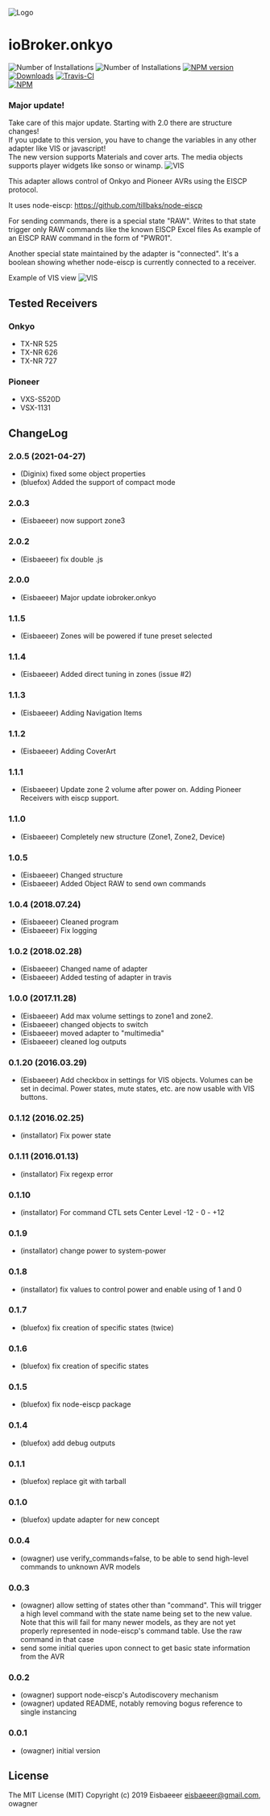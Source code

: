 ![Logo](admin/onkyo.png)
# ioBroker.onkyo

![Number of Installations](http://iobroker.live/badges/onkyo-installed.svg) ![Number of Installations](http://iobroker.live/badges/onkyo-stable.svg) [![NPM version](http://img.shields.io/npm/v/iobroker.onkyo.svg)](https://www.npmjs.com/package/iobroker.onkyo)
[![Downloads](https://img.shields.io/npm/dm/iobroker.onkyo.svg)](https://www.npmjs.com/package/iobroker.onkyo)
[![Travis-CI](https://travis-ci.org/ioBroker/ioBroker.onkyo.svg?branch=master)](https://www.travis-ci.org/ioBroker/ioBroker.onkyo)   
[![NPM](https://nodei.co/npm/iobroker.onkyo.png?downloads=true)](https://nodei.co/npm/iobroker.onkyo/)

### Major update!
Take care of this major update. Starting with 2.0 there are structure changes!   
If you update to this version, you have to change the variables in any other adapter like VIS or javascript!   
The new version supports Materials and cover arts. The media objects supports player widgets like sonso or winamp.
![VIS](admin/player.png)

This adapter allows control of Onkyo and Pioneer AVRs using the EISCP protocol.

It uses node-eiscp: https://github.com/tillbaks/node-eiscp

For sending commands, there is a special state "RAW". Writes to that state
trigger only RAW commands like the known EISCP Excel files
As example of an EISCP RAW command in the form of "PWR01".

Another special state maintained by the adapter is "connected". It's a boolean
showing whether node-eiscp is currently connected to a receiver.

Example of VIS view
![VIS](admin/onkyo-vis.png)     

## Tested Receivers
### Onkyo
* TX-NR 525   
* TX-NR 626   
* TX-NR 727

### Pioneer
* VXS-S520D  
* VSX-1131   

<!--
	Placeholder for the next version (at the beginning of the line):
	### __WORK IN PROGRESS__
-->
## ChangeLog   
### 2.0.5 (2021-04-27)
* (Diginix) fixed some object properties
* (bluefox) Added the support of compact mode

### 2.0.3   
* (Eisbaeeer) now support zone3   

### 2.0.2
* (Eisbaeeer) fix double .js 

### 2.0.0
* (Eisbaeeer) Major update iobroker.onkyo

### 1.1.5
* (Eisbaeeer) Zones will be powered if tune preset selected   

### 1.1.4  
* (Eisbaeeer) Added direct tuning in zones (issue #2)

### 1.1.3
* (Eisbaeeer) Adding Navigation Items   

### 1.1.2
* (Eisbaeeer) Adding CoverArt

### 1.1.1
* (Eisbaeeer) Update zone 2 volume after power on. Adding Pioneer Receivers with eiscp support.

### 1.1.0
* (Eisbaeeer) Completely new structure (Zone1, Zone2, Device)

### 1.0.5
* (Eisbaeeer) Changed structure
* (Eisbaeeer) Added Object RAW to send own commands

### 1.0.4 (2018.07.24)
* (Eisbaeeer) Cleaned program
* (Eisbaeeer) Fix logging

### 1.0.2 (2018.02.28)
* (Eisbaeeer) Changed name of adapter
* (Eisbaeeer) Added testing of adapter in travis

### 1.0.0 (2017.11.28)
* (Eisbaeeer) Add max volume settings to zone1 and zone2.   
* (Eisbaeeer) changed objects to switch
* (Eisbaeeer) moved adapter to "multimedia"
* (Eisbaeeer) cleaned log outputs

### 0.1.20 (2016.03.29)
* (Eisbaeeer) Add checkbox in settings for VIS objects. Volumes can be set in
  decimal. Power states, mute states, etc. are now usable with VIS buttons.

### 0.1.12 (2016.02.25)
* (installator) Fix power state

### 0.1.11 (2016.01.13)
* (installator) Fix regexp error

### 0.1.10
* (installator) For command CTL sets Center Level -12 - 0 - +12

### 0.1.9
* (installator) change power to system-power

### 0.1.8
* (installator) fix values to control power and enable using of 1 and 0

### 0.1.7
* (bluefox) fix creation of specific states (twice)

### 0.1.6
* (bluefox) fix creation of specific states

### 0.1.5
* (bluefox) fix node-eiscp package

### 0.1.4
* (bluefox) add debug outputs

### 0.1.1
* (bluefox) replace git with tarball

### 0.1.0
* (bluefox) update adapter for new concept

### 0.0.4
* (owagner) use verify_commands=false, to be able to send high-level commands to unknown AVR models

### 0.0.3
* (owagner) allow setting of states other than "command". This will trigger a high level
  command with the state name being set to the new value. Note that this will fail for
  many newer models, as they are not yet properly represented in node-eiscp's
  command table. Use the raw command in that case
* send some initial queries upon connect to get basic state information from the AVR

### 0.0.2
* (owagner) support node-eiscp's Autodiscovery mechanism
* (owagner) updated README, notably removing bogus reference to single instancing

### 0.0.1
* (owagner) initial version

## License
The MIT License (MIT)
Copyright (c) 2019 Eisbaeeer <eisbaeeer@gmail.com>, owagner 
